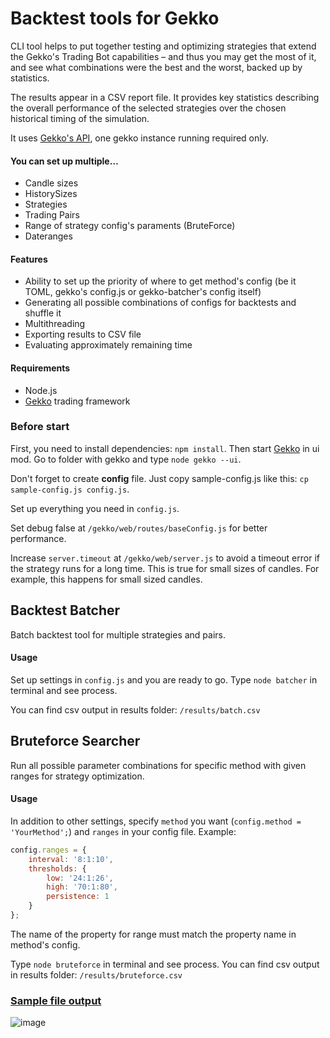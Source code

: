 # Backtest tools for Gekko

CLI tool helps to put together testing and optimizing strategies that extend the  Gekko's Trading Bot capabilities – and thus you may get the most of it, and see what combinations were the best and the worst, backed up by statistics.

The results appear in a CSV report file. It provides key statistics describing the overall performance of the selected strategies over the chosen historical timing of the simulation.

It uses [Gekko's API](https://gekko.wizb.it/docs/internals/server_api.html#POST-api-backtest), one gekko instance running required only.

#### You can set up multiple…

- Candle sizes
- HistorySizes
- Strategies
- Trading Pairs
- Range of strategy config's paraments (BruteForce)
- Dateranges

#### Features

- Ability to set up the priority of where to get method's config (be it TOML, gekko's config.js or gekko-batcher's config itself)
- Generating all possible combinations of configs for backtests and shuffle it
- Multithreading
- Exporting results to CSV file
- Evaluating approximately remaining time

#### Requirements

- Node.js
- [Gekko](https://github.com/askmike/gekko/releases) trading framework

### Before start

First, you need to install dependencies: `npm install`. Then start [Gekko](https://github.com/askmike/gekko) in ui mod. Go to folder with gekko and type `node gekko --ui`.

Don't forget to create **config** file. Just copy sample-config.js like this: `cp sample-config.js config.js`. 

Set up everything you need in `config.js`. 

Set debug false at `/gekko/web/routes/baseConfig.js` for better performance.

Increase `server.timeout` at `/gekko/web/server.js` to avoid a timeout error if the strategy runs for a long time. This is true for small sizes of candles. For example, this happens for small sized candles.

## Backtest Batcher 

Batch backtest tool for multiple strategies and pairs.

#### Usage

Set up settings in `config.js` and you are ready to go. Type `node batcher` in terminal and see process.

You can find csv output in results folder: `/results/batch.csv`

## Bruteforce Searcher

Run all possible parameter combinations for specific method with given ranges for strategy optimization.

#### Usage

In addition to other settings, specify `method` you want (`config.method = 'YourMethod';`) and `ranges` in your config file. Example:

```js
config.ranges = {
    interval: '8:1:10',
    thresholds: {
        low: '24:1:26',
        high: '70:1:80',
        persistence: 1
    }
};
```

The name of the property for range must match the property name in method's config. 

 Type `node bruteforce` in terminal and see process. You can find csv output in results folder: `/results/bruteforce.csv`

### [Sample file output](https://github.com/nicolay-zlobin/gekko-batcher/blob/master/sample_results.csv)

![image](https://user-images.githubusercontent.com/25667028/48713586-c3ed8800-ec21-11e8-8d78-7ff9adcec05e.png)
